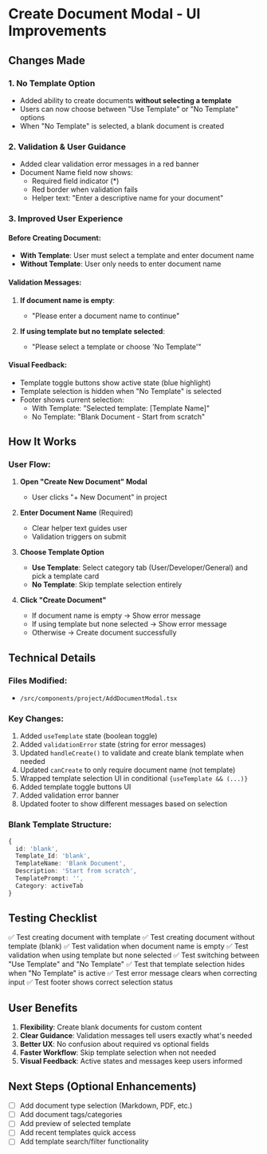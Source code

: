 # Create Document Modal - UI Improvements

## Changes Made

### 1. **No Template Option**
- Added ability to create documents **without selecting a template**
- Users can now choose between "Use Template" or "No Template" options
- When "No Template" is selected, a blank document is created

### 2. **Validation & User Guidance**
- Added clear validation error messages in a red banner
- Document Name field now shows:
  - Required field indicator (*)
  - Red border when validation fails
  - Helper text: "Enter a descriptive name for your document"
  
### 3. **Improved User Experience**

#### Before Creating Document:
- **With Template**: User must select a template and enter document name
- **Without Template**: User only needs to enter document name

#### Validation Messages:
1. **If document name is empty**: 
   - "Please enter a document name to continue"
   
2. **If using template but no template selected**:
   - "Please select a template or choose 'No Template'"

#### Visual Feedback:
- Template toggle buttons show active state (blue highlight)
- Template selection is hidden when "No Template" is selected
- Footer shows current selection:
  - With Template: "Selected template: [Template Name]"
  - No Template: "Blank Document - Start from scratch"

## How It Works

### User Flow:

1. **Open "Create New Document" Modal**
   - User clicks "+ New Document" in project

2. **Enter Document Name** (Required)
   - Clear helper text guides user
   - Validation triggers on submit

3. **Choose Template Option**
   - **Use Template**: Select category tab (User/Developer/General) and pick a template card
   - **No Template**: Skip template selection entirely

4. **Click "Create Document"**
   - If document name is empty → Show error message
   - If using template but none selected → Show error message
   - Otherwise → Create document successfully

## Technical Details

### Files Modified:
- `/src/components/project/AddDocumentModal.tsx`

### Key Changes:
1. Added `useTemplate` state (boolean toggle)
2. Added `validationError` state (string for error messages)
3. Updated `handleCreate()` to validate and create blank template when needed
4. Updated `canCreate` to only require document name (not template)
5. Wrapped template selection UI in conditional `{useTemplate && (...)}`
6. Added template toggle buttons UI
7. Added validation error banner
8. Updated footer to show different messages based on selection

### Blank Template Structure:
```typescript
{
  id: 'blank',
  Template_Id: 'blank',
  TemplateName: 'Blank Document',
  Description: 'Start from scratch',
  TemplatePrompt: '',
  Category: activeTab
}
```

## Testing Checklist

✅ Test creating document with template
✅ Test creating document without template (blank)
✅ Test validation when document name is empty
✅ Test validation when using template but none selected
✅ Test switching between "Use Template" and "No Template"
✅ Test that template selection hides when "No Template" is active
✅ Test error message clears when correcting input
✅ Test footer shows correct selection status

## User Benefits

1. **Flexibility**: Create blank documents for custom content
2. **Clear Guidance**: Validation messages tell users exactly what's needed
3. **Better UX**: No confusion about required vs optional fields
4. **Faster Workflow**: Skip template selection when not needed
5. **Visual Feedback**: Active states and messages keep users informed

## Next Steps (Optional Enhancements)

- [ ] Add document type selection (Markdown, PDF, etc.)
- [ ] Add document tags/categories
- [ ] Add preview of selected template
- [ ] Add recent templates quick access
- [ ] Add template search/filter functionality

